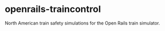 # openrails-traincontrol
North American train safety simulations for the Open Rails train simulator.
